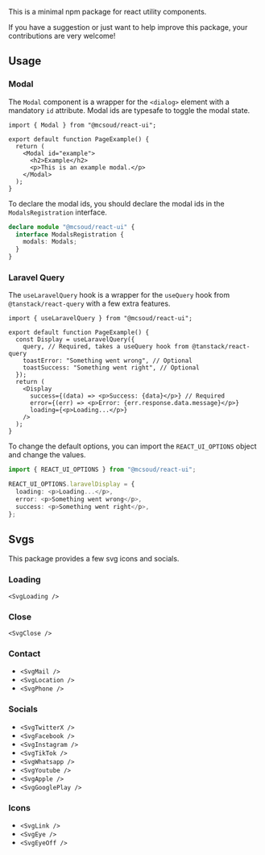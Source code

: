 This is a minimal npm package for react utility components.

If you have a suggestion or just want to help improve this package, your contributions are very welcome!

## Usage

### Modal

The `Modal` component is a wrapper for the `<dialog>` element with a mandatory `id` attribute. Modal ids are typesafe to toggle the modal state.

```tsx
import { Modal } from "@mcsoud/react-ui";

export default function PageExample() {
  return (
    <Modal id="example">
      <h2>Example</h2>
      <p>This is an example modal.</p>
    </Modal>
  );
}
```

To declare the modal ids, you should declare the modal ids in the `ModalsRegistration` interface.

```ts
declare module "@mcsoud/react-ui" {
  interface ModalsRegistration {
    modals: Modals;
  }
}
```

### Laravel Query

The `useLaravelQuery` hook is a wrapper for the `useQuery` hook from `@tanstack/react-query` with a few extra features.

```tsx
import { useLaravelQuery } from "@mcsoud/react-ui";

export default function PageExample() {
  const Display = useLaravelQuery({
    query, // Required, takes a useQuery hook from @tanstack/react-query
    toastError: "Something went wrong", // Optional
    toastSuccess: "Something went right", // Optional
  });
  return (
    <Display
      success={(data) => <p>Success: {data}</p>} // Required
      error={(err) => <p>Error: {err.response.data.message}</p>}
      loading={<p>Loading...</p>}
    />
  );
}
```

To change the default options, you can import the `REACT_UI_OPTIONS` object and change the values.

```ts
import { REACT_UI_OPTIONS } from "@mcsoud/react-ui";

REACT_UI_OPTIONS.laravelDisplay = {
  loading: <p>Loading...</p>,
  error: <p>Something went wrong</p>,
  success: <p>Something went right</p>,
};
```

## Svgs

This package provides a few svg icons and socials.

### Loading

`<SvgLoading />`

### Close

`<SvgClose />`

### Contact

- `<SvgMail />`
- `<SvgLocation />`
- `<SvgPhone />`

### Socials

- `<SvgTwitterX />`
- `<SvgFacebook />`
- `<SvgInstagram />`
- `<SvgTikTok />`
- `<SvgWhatsapp />`
- `<SvgYoutube />`
- `<SvgApple />`
- `<SvgGooglePlay />`

### Icons

- `<SvgLink />`
- `<SvgEye />`
- `<SvgEyeOff />`

